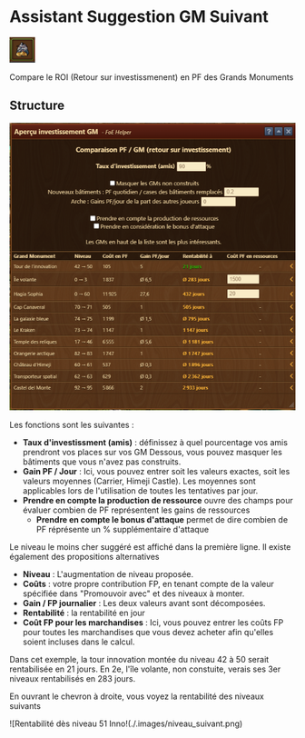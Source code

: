 # Assistant Suggestion GM Suivant

![Icône](./.images/icone.png) 

Compare le ROI (Retour sur investissmenent) en PF des Grands Monuments

## Structure

![Structure](./.images/structure.png)

Les fonctions sont les suivantes :

* **Taux d'investissment (amis)** : définissez à quel pourcentage vos amis prendront vos places sur vos GM
	Dessous, vous pouvez masquer les bâtiments que vous n'avez pas construits.
* **Gain PF / Jour** : Ici, vous pouvez entrer soit les valeurs exactes, soit les valeurs moyennes (Carrier, Himeji Castle). Les moyennes sont applicables lors de l'utilisation de toutes les tentatives par jour.
* **Prendre en compte la production de ressource** ouvre des champs pour évaluer combien de PF représentent les gains de ressources
	* **Prendre en compte le bonus d'attaque** permet de dire combien de PF réprésente un % supplémentaire d'attaque

Le niveau le moins cher suggéré est affiché dans la première ligne. Il existe également des propositions alternatives

* **Niveau** : L'augmentation de niveau proposée.
* **Coûts** : votre propre contribution FP, en tenant compte de la valeur spécifiée dans "Promouvoir avec" et des niveaux à monter.
* **Gain / FP journalier** : Les deux valeurs avant sont décomposées.
* **Rentabilité** : la rentabilité en jour
* **Coût FP pour les marchandises** : Ici, vous pouvez entrer les coûts FP pour toutes les marchandises que vous devez acheter afin qu'elles soient incluses dans le calcul.
 
Dans cet exemple, la tour innovation montée du niveau 42 à 50 serait rentabilisée en 21 jours. En 2e, l'île volante, non constuite, verais ses 3er niveaux rentabilisés en 283 jours.


En ouvrant le chevron à droite, vous voyez la rentabilité des niveaux suivants 

![Rentabilité dès niveau 51 Inno!(./.images/niveau_suivant.png)
